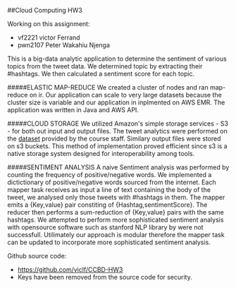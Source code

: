 ##Cloud Computing HW3

Working on this assignment:
- vf2221 victor Ferrand
- pwn2107 Peter Wakahiu Njenga


This is a big-data analytic application to determine the sentiment of various topics from the tweet data. 
We determined topic by extracting their \#hashtags. We then calculated a sentiment score for each topic.



#####ELASTIC MAP-REDUCE
We created a cluster of nodes and ran map-reduce on ir. Our application can scale to very large 
datasets because the cluster size is variable and our application in inplmented on AWS EMR. 
The application was written in Java and AWS API.



#####CLOUD STORAGE
We utilized Amazon's simple storage services - S3 - for both out input and output files. The tweet analytics were 
performed on the [dataset](https://s3.amazonaws.com/ColumbiaCloud/final/Assignment3Tweets-2) provided by the course staff.
Similary output files were stored on s3 buckets. This method of implementation proved efficient since s3 is a native 
storage system designed for interoperability among tools.



#####SENTIMENT ANALYSIS
A naive Sentiment analysis was performed by counting the frequency of positive/negative words. 
We implemented a dictictionary of positive/negative words sourced from the internet. Each mapper task
receives as input a line of text containing the body of the tweet, we analysed only those tweets with
\#hashtags in them. The mapper emits a {Key,value} pair constiting of {Hashtag,sentimentScore}. The 
reducer then performs a sum-reduction of {Key,value} pairs with the same hashtags. We attempted to 
perform more sophisticated sentiment analysis with opensource software such as stanford NLP library
by were not successfull. Utilimately our approach is modular therefore the mapper task can be updated
to incorporate more sophisticated sentiment analysis.




Github source code:
- https://github.com/viclf/CCBD-HW3
- Keys have been removed from the source code for security.
